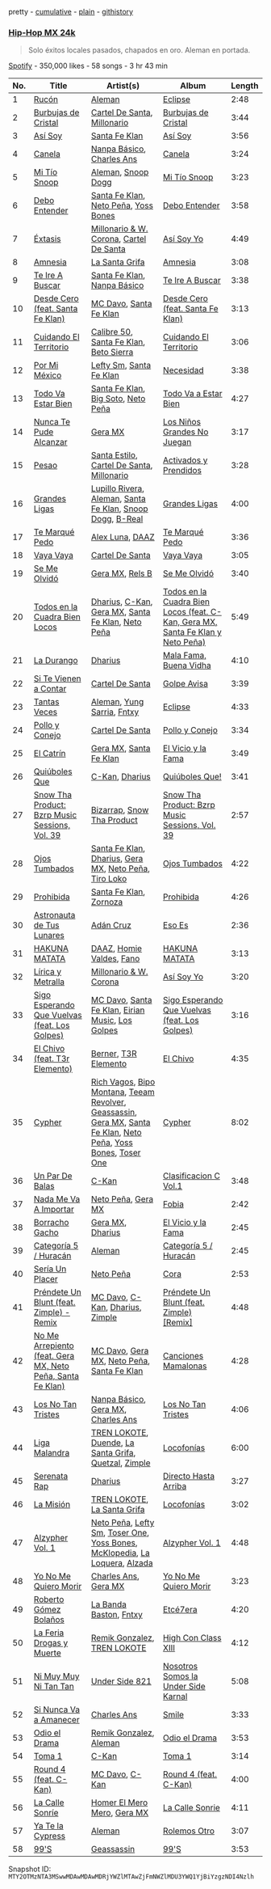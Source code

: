 pretty - [cumulative](/playlists/cumulative/37i9dQZF1DWTe5ECpTKzMo.md) - [plain](/playlists/plain/37i9dQZF1DWTe5ECpTKzMo) - [githistory](https://github.githistory.xyz/mackorone/spotify-playlist-archive/blob/main/playlists/plain/37i9dQZF1DWTe5ECpTKzMo)

### [Hip\-Hop MX 24k](https://open.spotify.com/playlist/37i9dQZF1DWTe5ECpTKzMo)

> Solo éxitos locales pasados, chapados en oro\. Aleman en portada.

[Spotify](https://open.spotify.com/user/spotify) - 350,000 likes - 58 songs - 3 hr 43 min

| No. | Title | Artist(s) | Album | Length |
|---|---|---|---|---|
| 1 | [Rucón](https://open.spotify.com/track/78M7CiqTpJYoPQKkwjM48Z) | [Aleman](https://open.spotify.com/artist/4QFG9KrGWEbr6hNA58CAqE) | [Eclipse](https://open.spotify.com/album/58bkzXIuIabVia7LjAOpT3) | 2:48 |
| 2 | [Burbujas de Cristal](https://open.spotify.com/track/15yuvKhcoEtV5KwKxqHSwa) | [Cartel De Santa](https://open.spotify.com/artist/07PdYoE4jVRF6Ut40GgVSP), [Millonario](https://open.spotify.com/artist/2N2aJ1SXQxMkhHD8C6fhYD) | [Burbujas de Cristal](https://open.spotify.com/album/0UYbHFy4zdCF34CRebZmRQ) | 3:44 |
| 3 | [Así Soy](https://open.spotify.com/track/5Wvw29RKTFSK0IuCd2qs4m) | [Santa Fe Klan](https://open.spotify.com/artist/4tm8CEdm4pkQsEh4jIr9Yp) | [Así Soy](https://open.spotify.com/album/7HoGZ5WQZ8PNQVVOEmwIAY) | 3:56 |
| 4 | [Canela](https://open.spotify.com/track/1yTJg3lyUPmwbnve82twH5) | [Nanpa Básico](https://open.spotify.com/artist/1cUpGtXcSQsovNYEZOQgOG), [Charles Ans](https://open.spotify.com/artist/5lYeiQxUTcGKVgAuTqbTeL) | [Canela](https://open.spotify.com/album/6AgxVg5UPdPs5b0GCUEQ38) | 3:24 |
| 5 | [Mi Tío Snoop](https://open.spotify.com/track/48XgkAh1fkcZqA2EZWCDX6) | [Aleman](https://open.spotify.com/artist/4QFG9KrGWEbr6hNA58CAqE), [Snoop Dogg](https://open.spotify.com/artist/7hJcb9fa4alzcOq3EaNPoG) | [Mi Tío Snoop](https://open.spotify.com/album/6ugE8dVzZdepHyyGxCt2kW) | 3:23 |
| 6 | [Debo Entender](https://open.spotify.com/track/55mzJ0LftLnef8sxAjrMkU) | [Santa Fe Klan](https://open.spotify.com/artist/4tm8CEdm4pkQsEh4jIr9Yp), [Neto Peña](https://open.spotify.com/artist/0U5RYP2HMdGv2GhicLhkOI), [Yoss Bones](https://open.spotify.com/artist/0SmgVe3giVHaJjGmIz8xA4) | [Debo Entender](https://open.spotify.com/album/1U4AU6ken2YH258a4lZyd8) | 3:58 |
| 7 | [Éxtasis](https://open.spotify.com/track/3NqbKUOgaU2LgIFRbu4B12) | [Millonario & W\. Corona](https://open.spotify.com/artist/31l8FA2bO5qxpqf8uhV5eZ), [Cartel De Santa](https://open.spotify.com/artist/07PdYoE4jVRF6Ut40GgVSP) | [Así Soy Yo](https://open.spotify.com/album/7I1mThh5NCgS2BqrAWcMdi) | 4:49 |
| 8 | [Amnesia](https://open.spotify.com/track/2CRXFBkRh0V7FZL5kuiqdO) | [La Santa Grifa](https://open.spotify.com/artist/1oH2B8tcHn4Gpl2bmmyd4A) | [Amnesia](https://open.spotify.com/album/7x0UG4rToHvR7HkzqGN06a) | 3:08 |
| 9 | [Te Ire A Buscar](https://open.spotify.com/track/3elpkpwYlmUbuvmVps08lJ) | [Santa Fe Klan](https://open.spotify.com/artist/4tm8CEdm4pkQsEh4jIr9Yp), [Nanpa Básico](https://open.spotify.com/artist/1cUpGtXcSQsovNYEZOQgOG) | [Te Ire A Buscar](https://open.spotify.com/album/48nhACiR3pxi57lxXIxx1P) | 3:38 |
| 10 | [Desde Cero \(feat\. Santa Fe Klan\)](https://open.spotify.com/track/56dwc4Rm7t00qpsQzefuVi) | [MC Davo](https://open.spotify.com/artist/3TGeuw7OmACouH5JAKkX7I), [Santa Fe Klan](https://open.spotify.com/artist/4tm8CEdm4pkQsEh4jIr9Yp) | [Desde Cero \(feat\. Santa Fe Klan\)](https://open.spotify.com/album/2hbUIncfh0kwzwzaGzLVtH) | 3:13 |
| 11 | [Cuidando El Territorio](https://open.spotify.com/track/64ImcY4fJhY243wr20SR3e) | [Calibre 50](https://open.spotify.com/artist/4jogXSSvlyMkODGSZ2wc2P), [Santa Fe Klan](https://open.spotify.com/artist/4tm8CEdm4pkQsEh4jIr9Yp), [Beto Sierra](https://open.spotify.com/artist/6kPf6aO5cAHU2RJUDN1UUy) | [Cuidando El Territorio](https://open.spotify.com/album/6kPeskyrkdkWT3xFYx9kvb) | 3:06 |
| 12 | [Por Mi México](https://open.spotify.com/track/2sUknbm8xdLQgH7wb8xcTX) | [Lefty Sm](https://open.spotify.com/artist/6eXHRfK9Ad3IpMpSAqvcDf), [Santa Fe Klan](https://open.spotify.com/artist/4tm8CEdm4pkQsEh4jIr9Yp) | [Necesidad](https://open.spotify.com/album/7iSPRgLrTrRr7Ed5W2tws6) | 3:38 |
| 13 | [Todo Va Estar Bien](https://open.spotify.com/track/1jDq5aazzoBFC06kBruPcE) | [Santa Fe Klan](https://open.spotify.com/artist/4tm8CEdm4pkQsEh4jIr9Yp), [Big Soto](https://open.spotify.com/artist/2TQ4CGgxxCWHqa9yYIGDoU), [Neto Peña](https://open.spotify.com/artist/0U5RYP2HMdGv2GhicLhkOI) | [Todo Va a Estar Bien](https://open.spotify.com/album/1JDdSZw7yG6qOD5bVqOGvF) | 4:27 |
| 14 | [Nunca Te Pude Alcanzar](https://open.spotify.com/track/7fdGqeuvSLVNMwFb6mDbXp) | [Gera MX](https://open.spotify.com/artist/2hejA1Dkf8v8R0koF44FvW) | [Los Niños Grandes No Juegan](https://open.spotify.com/album/2XvDnpebvUFa49NKpPvakc) | 3:17 |
| 15 | [Pesao](https://open.spotify.com/track/6yZbbWkQ0cIjNXhOaBAfWP) | [Santa Estilo](https://open.spotify.com/artist/59XuCTeNNS0fVgBrFoPNfG), [Cartel De Santa](https://open.spotify.com/artist/07PdYoE4jVRF6Ut40GgVSP), [Millonario](https://open.spotify.com/artist/2N2aJ1SXQxMkhHD8C6fhYD) | [Activados y Prendidos](https://open.spotify.com/album/0bcrVkXzYnNahQtugk52pj) | 3:28 |
| 16 | [Grandes Ligas](https://open.spotify.com/track/06IceO7e9isF3nX3y7dOTe) | [Lupillo Rivera](https://open.spotify.com/artist/341CfLcUdaBGixB8IJjYwW), [Aleman](https://open.spotify.com/artist/4QFG9KrGWEbr6hNA58CAqE), [Santa Fe Klan](https://open.spotify.com/artist/4tm8CEdm4pkQsEh4jIr9Yp), [Snoop Dogg](https://open.spotify.com/artist/7hJcb9fa4alzcOq3EaNPoG), [B\-Real](https://open.spotify.com/artist/2LiWxiQzuD9nmWQ6NCA8Gd) | [Grandes Ligas](https://open.spotify.com/album/1O9xj7nP0nQ0DQXUY4phFT) | 4:00 |
| 17 | [Te Marqué Pedo](https://open.spotify.com/track/4hAYQuavbB0FYhyxBTbVal) | [Alex Luna](https://open.spotify.com/artist/0lxgtTr0rNyTf3j6smPBp2), [DAAZ](https://open.spotify.com/artist/3EmNguRllf32GJRqIKnD0C) | [Te Marqué Pedo](https://open.spotify.com/album/5RY8g4VHQsgPDxewtnPIEX) | 3:36 |
| 18 | [Vaya Vaya](https://open.spotify.com/track/2kTYr1MEn7lzybRudQpmWx) | [Cartel De Santa](https://open.spotify.com/artist/07PdYoE4jVRF6Ut40GgVSP) | [Vaya Vaya](https://open.spotify.com/album/26r1WFenx1zV0HT28AwLaE) | 3:05 |
| 19 | [Se Me Olvidó](https://open.spotify.com/track/7xLYLM5K6S1TwiSdfuhZQg) | [Gera MX](https://open.spotify.com/artist/2hejA1Dkf8v8R0koF44FvW), [Rels B](https://open.spotify.com/artist/2IMZYfNi21MGqxopj9fWx8) | [Se Me Olvidó](https://open.spotify.com/album/395Nz8wkDHb8ebR6mMagdf) | 3:40 |
| 20 | [Todos en la Cuadra Bien Locos](https://open.spotify.com/track/2QP6HI4BxBrdQdIOA75RSc) | [Dharius](https://open.spotify.com/artist/66RfYVdftqnuHRicyClgL0), [C\-Kan](https://open.spotify.com/artist/1QhaqxeqF9sipS2gwbEKpu), [Gera MX](https://open.spotify.com/artist/2hejA1Dkf8v8R0koF44FvW), [Santa Fe Klan](https://open.spotify.com/artist/4tm8CEdm4pkQsEh4jIr9Yp), [Neto Peña](https://open.spotify.com/artist/0U5RYP2HMdGv2GhicLhkOI) | [Todos en la Cuadra Bien Locos \(feat\. C\-Kan, Gera MX, Santa Fe Klan y Neto Peña\)](https://open.spotify.com/album/49Ho2eNgf3og9XwY6lBQvW) | 5:49 |
| 21 | [La Durango](https://open.spotify.com/track/4iy8C1xOpkSaDrEufihTIA) | [Dharius](https://open.spotify.com/artist/66RfYVdftqnuHRicyClgL0) | [Mala Fama, Buena Vidha](https://open.spotify.com/album/6HDPRXDl3Vsj8ksZyfpP5V) | 4:10 |
| 22 | [Si Te Vienen a Contar](https://open.spotify.com/track/1qNUhmx3rGjiMRThz7Eruv) | [Cartel De Santa](https://open.spotify.com/artist/07PdYoE4jVRF6Ut40GgVSP) | [Golpe Avisa](https://open.spotify.com/album/2EexU9SdoDbgCGazUepCyL) | 3:39 |
| 23 | [Tantas Veces](https://open.spotify.com/track/1IkpQA0SPJilH29vEnocOB) | [Aleman](https://open.spotify.com/artist/4QFG9KrGWEbr6hNA58CAqE), [Yung Sarria](https://open.spotify.com/artist/3vxYNXtM9uOMdRAXTXgtmf), [Fntxy](https://open.spotify.com/artist/7I85Ma5xjAo6nlvqOCIiWx) | [Eclipse](https://open.spotify.com/album/58bkzXIuIabVia7LjAOpT3) | 4:33 |
| 24 | [Pollo y Conejo](https://open.spotify.com/track/4dFzuZePy7GYvbPFNwJyyl) | [Cartel De Santa](https://open.spotify.com/artist/07PdYoE4jVRF6Ut40GgVSP) | [Pollo y Conejo](https://open.spotify.com/album/486wFfAd63UihpKn7Cimiv) | 3:34 |
| 25 | [El Catrín](https://open.spotify.com/track/5ZEtlzWIMKPyLcZUbTbn5w) | [Gera MX](https://open.spotify.com/artist/2hejA1Dkf8v8R0koF44FvW), [Santa Fe Klan](https://open.spotify.com/artist/4tm8CEdm4pkQsEh4jIr9Yp) | [El Vicio y la Fama](https://open.spotify.com/album/20q5j9oFR1Ax38kogUuGiq) | 3:49 |
| 26 | [Quiúboles Que](https://open.spotify.com/track/4SEFSM1H18Q8uLXsi7zcIj) | [C\-Kan](https://open.spotify.com/artist/1QhaqxeqF9sipS2gwbEKpu), [Dharius](https://open.spotify.com/artist/66RfYVdftqnuHRicyClgL0) | [Quiúboles Que!](https://open.spotify.com/album/7fEd90zyiFjIr9UElw41iK) | 3:41 |
| 27 | [Snow Tha Product: Bzrp Music Sessions, Vol\. 39](https://open.spotify.com/track/5hpOBmnNc1mahkYGmte4NI) | [Bizarrap](https://open.spotify.com/artist/716NhGYqD1jl2wI1Qkgq36), [Snow Tha Product](https://open.spotify.com/artist/3p3jPcp8b7WL9XYj4xlsWj) | [Snow Tha Product: Bzrp Music Sessions, Vol\. 39](https://open.spotify.com/album/4rEAYu2WaOofCf9KpyFKO7) | 2:57 |
| 28 | [Ojos Tumbados](https://open.spotify.com/track/7uYFOLEhhmojSLTyVZ8r4O) | [Santa Fe Klan](https://open.spotify.com/artist/4tm8CEdm4pkQsEh4jIr9Yp), [Dharius](https://open.spotify.com/artist/66RfYVdftqnuHRicyClgL0), [Gera MX](https://open.spotify.com/artist/2hejA1Dkf8v8R0koF44FvW), [Neto Peña](https://open.spotify.com/artist/0U5RYP2HMdGv2GhicLhkOI), [Tiro Loko](https://open.spotify.com/artist/4Y5HJP3oFOJ8UVBXHYWBgx) | [Ojos Tumbados](https://open.spotify.com/album/5bVfYgtEBKQDayvcxkyYq9) | 4:22 |
| 29 | [Prohibida](https://open.spotify.com/track/5UewY28SGGLjJkNPtcV2Mt) | [Santa Fe Klan](https://open.spotify.com/artist/4tm8CEdm4pkQsEh4jIr9Yp), [Zornoza](https://open.spotify.com/artist/7duoO1s42va1lka5TikCfu) | [Prohibida](https://open.spotify.com/album/55RTps2ryHXF5w4lVwzcuk) | 4:26 |
| 30 | [Astronauta de Tus Lunares](https://open.spotify.com/track/03K83Z46K5t8VlhLrh9l6v) | [Adán Cruz](https://open.spotify.com/artist/645xd9cHiiLqqehoLzLMDR) | [Eso Es](https://open.spotify.com/album/63AS1gi3b6PVi0HgIKZ1eq) | 2:36 |
| 31 | [HAKUNA MATATA](https://open.spotify.com/track/3ng2L0kqhH0Nsz9yVpbLlK) | [DAAZ](https://open.spotify.com/artist/3EmNguRllf32GJRqIKnD0C), [Homie Valdes](https://open.spotify.com/artist/4xpYqbJsvXlBLYpgeKcsxp), [Fano](https://open.spotify.com/artist/3aRfIDlreP9D5POnhqIJI1) | [HAKUNA MATATA](https://open.spotify.com/album/779otb7Tm7pGKAEtLUKBus) | 3:13 |
| 32 | [Lírica y Metralla](https://open.spotify.com/track/6WjrtAetRWDX6Lbt9Vgvhd) | [Millonario & W\. Corona](https://open.spotify.com/artist/31l8FA2bO5qxpqf8uhV5eZ) | [Así Soy Yo](https://open.spotify.com/album/7I1mThh5NCgS2BqrAWcMdi) | 3:20 |
| 33 | [Sigo Esperando Que Vuelvas \(feat\. Los Golpes\)](https://open.spotify.com/track/1rdkLyIU3b9LTX1a6RrP5M) | [MC Davo](https://open.spotify.com/artist/3TGeuw7OmACouH5JAKkX7I), [Santa Fe Klan](https://open.spotify.com/artist/4tm8CEdm4pkQsEh4jIr9Yp), [Eirian Music](https://open.spotify.com/artist/4hMiTS2vx4r1mJbR4VUzn4), [Los Golpes](https://open.spotify.com/artist/7vyUXV67P88Hxq4Q5cpC1j) | [Sigo Esperando Que Vuelvas \(feat\. Los Golpes\)](https://open.spotify.com/album/58a7npneCuVfs5wqIT64TY) | 3:16 |
| 34 | [El Chivo \(feat\. T3r Elemento\)](https://open.spotify.com/track/1t0P9nBKpnrh5MntGd3qw6) | [Berner](https://open.spotify.com/artist/2lrtGWxNXWjd0JzDLKXubI), [T3R Elemento](https://open.spotify.com/artist/34nbQa7Hug9DYkRJpfKNFv) | [El Chivo](https://open.spotify.com/album/0IbbPJkA83Unb76NTio1YP) | 4:35 |
| 35 | [Cypher](https://open.spotify.com/track/0M8HCM6ztBgsF150J7oCBt) | [Rich Vagos](https://open.spotify.com/artist/1FCItwxfRieMGhR0eRxotU), [Bipo Montana](https://open.spotify.com/artist/6JG2QQcaQBzinELNvu9PRk), [Teeam Revolver](https://open.spotify.com/artist/5MRMYpdAWZawm3ivBeWvdK), [Geassassin](https://open.spotify.com/artist/4V2V4PaSblStayYVWTGDbZ), [Gera MX](https://open.spotify.com/artist/2hejA1Dkf8v8R0koF44FvW), [Santa Fe Klan](https://open.spotify.com/artist/4tm8CEdm4pkQsEh4jIr9Yp), [Neto Peña](https://open.spotify.com/artist/0U5RYP2HMdGv2GhicLhkOI), [Yoss Bones](https://open.spotify.com/artist/0SmgVe3giVHaJjGmIz8xA4), [Toser One](https://open.spotify.com/artist/7rpKb1IlFFPINHXghluWTr) | [Cypher](https://open.spotify.com/album/74MnBAt8ADj9XZjmUiro9f) | 8:02 |
| 36 | [Un Par De Balas](https://open.spotify.com/track/3f04ysVYLQoaKFHLHjezws) | [C\-Kan](https://open.spotify.com/artist/1QhaqxeqF9sipS2gwbEKpu) | [Clasificacion C Vol.1](https://open.spotify.com/album/6vPMTvNEFkY9V7nxFgxjHZ) | 3:48 |
| 37 | [Nada Me Va A Importar](https://open.spotify.com/track/7jd9nQ7JYbcAtB3k3HG7ao) | [Neto Peña](https://open.spotify.com/artist/0U5RYP2HMdGv2GhicLhkOI), [Gera MX](https://open.spotify.com/artist/2hejA1Dkf8v8R0koF44FvW) | [Fobia](https://open.spotify.com/album/0dYiy3lV8InRzTTStmFtuq) | 2:42 |
| 38 | [Borracho Gacho](https://open.spotify.com/track/4OzmPHAqniJC1yMuDh9lmC) | [Gera MX](https://open.spotify.com/artist/2hejA1Dkf8v8R0koF44FvW), [Dharius](https://open.spotify.com/artist/66RfYVdftqnuHRicyClgL0) | [El Vicio y la Fama](https://open.spotify.com/album/20q5j9oFR1Ax38kogUuGiq) | 2:45 |
| 39 | [Categoría 5 / Huracán](https://open.spotify.com/track/1WvJiky1CYAy6ZhhBVrckj) | [Aleman](https://open.spotify.com/artist/4QFG9KrGWEbr6hNA58CAqE) | [Categoría 5 / Huracán](https://open.spotify.com/album/3ev9hisOVt2otphJBHiJGP) | 2:45 |
| 40 | [Sería Un Placer](https://open.spotify.com/track/6CeOuCrMBB3iHViJiO5whN) | [Neto Peña](https://open.spotify.com/artist/0U5RYP2HMdGv2GhicLhkOI) | [Cora](https://open.spotify.com/album/6jfFltnTJeUFhHjOMXZdFd) | 2:53 |
| 41 | [Préndete Un Blunt \(feat\. Zimple\) \- Remix](https://open.spotify.com/track/1Fjuba2hK1V3IRFHAqFyX6) | [MC Davo](https://open.spotify.com/artist/3TGeuw7OmACouH5JAKkX7I), [C\-Kan](https://open.spotify.com/artist/1QhaqxeqF9sipS2gwbEKpu), [Dharius](https://open.spotify.com/artist/66RfYVdftqnuHRicyClgL0), [Zimple](https://open.spotify.com/artist/0l1OSQn6GtjfEE1Cb8LE1t) | [Préndete Un Blunt \(feat\. Zimple\) \[Remix\]](https://open.spotify.com/album/0G5o0F4IWxTgJbuKRoKvo0) | 4:48 |
| 42 | [No Me Arrepiento \(feat\. Gera MX, Neto Peña, Santa Fe Klan\)](https://open.spotify.com/track/6TVKrzgEE5b0TP5oVLeZLh) | [MC Davo](https://open.spotify.com/artist/3TGeuw7OmACouH5JAKkX7I), [Gera MX](https://open.spotify.com/artist/2hejA1Dkf8v8R0koF44FvW), [Neto Peña](https://open.spotify.com/artist/0U5RYP2HMdGv2GhicLhkOI), [Santa Fe Klan](https://open.spotify.com/artist/4tm8CEdm4pkQsEh4jIr9Yp) | [Canciones Mamalonas](https://open.spotify.com/album/6OIteXjnMqe4RQT6QfWE3x) | 4:28 |
| 43 | [Los No Tan Tristes](https://open.spotify.com/track/2iS1BUa0VwSil4uQ89cfst) | [Nanpa Básico](https://open.spotify.com/artist/1cUpGtXcSQsovNYEZOQgOG), [Gera MX](https://open.spotify.com/artist/2hejA1Dkf8v8R0koF44FvW), [Charles Ans](https://open.spotify.com/artist/5lYeiQxUTcGKVgAuTqbTeL) | [Los No Tan Tristes](https://open.spotify.com/album/01X0X1KTVjis1cNXF0zA9U) | 4:06 |
| 44 | [Liga Malandra](https://open.spotify.com/track/2Fn5OzgcxKaGiWmE6Dz4SZ) | [TREN LOKOTE](https://open.spotify.com/artist/6DjBv6gyR1HLsvwGUOD5V9), [Duende](https://open.spotify.com/artist/6RqzIj3qOKsNemp4GZMDH9), [La Santa Grifa](https://open.spotify.com/artist/1oH2B8tcHn4Gpl2bmmyd4A), [Quetzal](https://open.spotify.com/artist/1NsELvHsy63esCtlakIxjD), [Zimple](https://open.spotify.com/artist/0l1OSQn6GtjfEE1Cb8LE1t) | [Locofonías](https://open.spotify.com/album/26zGsUDPf6YXszmHdi4aCT) | 6:00 |
| 45 | [Serenata Rap](https://open.spotify.com/track/2RhZI0Ljg8nnouhwPIOHWc) | [Dharius](https://open.spotify.com/artist/66RfYVdftqnuHRicyClgL0) | [Directo Hasta Arriba](https://open.spotify.com/album/15StyDArmT6s2A3zaiI552) | 3:27 |
| 46 | [La Misión](https://open.spotify.com/track/5fH4tV2DyGaKI0rIFewqQ8) | [TREN LOKOTE](https://open.spotify.com/artist/6DjBv6gyR1HLsvwGUOD5V9), [La Santa Grifa](https://open.spotify.com/artist/1oH2B8tcHn4Gpl2bmmyd4A) | [Locofonías](https://open.spotify.com/album/26zGsUDPf6YXszmHdi4aCT) | 3:02 |
| 47 | [Alzypher Vol\. 1](https://open.spotify.com/track/4tepeG09xywMIaQ9zKezfH) | [Neto Peña](https://open.spotify.com/artist/0U5RYP2HMdGv2GhicLhkOI), [Lefty Sm](https://open.spotify.com/artist/6eXHRfK9Ad3IpMpSAqvcDf), [Toser One](https://open.spotify.com/artist/1oHPSeQJBwNmpq0J52Wjn1), [Yoss Bones](https://open.spotify.com/artist/0SmgVe3giVHaJjGmIz8xA4), [McKlopedia](https://open.spotify.com/artist/1PNgAcUW6UgN59okEaTpvG), [La Loquera](https://open.spotify.com/artist/6CXMmTckIVMgPu5wRX1ECI), [Alzada](https://open.spotify.com/artist/68Nt8XHuyEgQSOHih2iMlv) | [Alzypher Vol\. 1](https://open.spotify.com/album/4DUkuTeI0yoBSvFaj1YKDH) | 4:48 |
| 48 | [Yo No Me Quiero Morir](https://open.spotify.com/track/5xXaJHNtyBghk2F6AnP2PI) | [Charles Ans](https://open.spotify.com/artist/5lYeiQxUTcGKVgAuTqbTeL), [Gera MX](https://open.spotify.com/artist/2hejA1Dkf8v8R0koF44FvW) | [Yo No Me Quiero Morir](https://open.spotify.com/album/4z1fFOEDva3J9sggX3kwK0) | 3:23 |
| 49 | [Roberto Gómez Bolaños](https://open.spotify.com/track/7pXwx7adDm53P1mHDcz21Y) | [La Banda Baston](https://open.spotify.com/artist/3vV4Tf1iC8vEP9fLOLGUfP), [Fntxy](https://open.spotify.com/artist/7I85Ma5xjAo6nlvqOCIiWx) | [Etcé7era](https://open.spotify.com/album/4Utf7ULgj1YcwSbLY70Gmm) | 4:20 |
| 50 | [La Feria Drogas y Muerte](https://open.spotify.com/track/3J1aXbNrnGsSmgIJ5Q5zzN) | [Remik Gonzalez](https://open.spotify.com/artist/4Hzj6dfl1y5x5TzCSsvLB6), [TREN LOKOTE](https://open.spotify.com/artist/6DjBv6gyR1HLsvwGUOD5V9) | [High Con Class XIII](https://open.spotify.com/album/5PZxScqkkCa4bjdZcq9fuh) | 4:12 |
| 51 | [Ni Muy Muy Ni Tan Tan](https://open.spotify.com/track/0IQ0mB0s9OB1opgTEniuf2) | [Under Side 821](https://open.spotify.com/artist/2NtN73hhhgFt2NmbBOlFz1) | [Nosotros Somos la Under Side Karnal](https://open.spotify.com/album/3EhmA2L1zzqE5ibQaoyNnL) | 5:08 |
| 52 | [Si Nunca Va a Amanecer](https://open.spotify.com/track/1WhJWRZt4yHGtICCRZaJsb) | [Charles Ans](https://open.spotify.com/artist/5lYeiQxUTcGKVgAuTqbTeL) | [Smile](https://open.spotify.com/album/59E1bNNidXNQyLWzBwnPNu) | 3:33 |
| 53 | [Odio el Drama](https://open.spotify.com/track/3vhPJL3xarF2lPYTMTU8v5) | [Remik Gonzalez](https://open.spotify.com/artist/4Hzj6dfl1y5x5TzCSsvLB6), [Aleman](https://open.spotify.com/artist/4QFG9KrGWEbr6hNA58CAqE) | [Odio el Drama](https://open.spotify.com/album/7wUIkeQGuvBHuymoRWUtYx) | 3:53 |
| 54 | [Toma 1](https://open.spotify.com/track/6tzvSqAhZ0PbvCGcGG8mqu) | [C\-Kan](https://open.spotify.com/artist/1QhaqxeqF9sipS2gwbEKpu) | [Toma 1](https://open.spotify.com/album/7iljZj5qiQMzlARfZQZpy2) | 3:14 |
| 55 | [Round 4 \(feat\. C\-Kan\)](https://open.spotify.com/track/1I6aiLIGgrx7uEqausJgx5) | [MC Davo](https://open.spotify.com/artist/3TGeuw7OmACouH5JAKkX7I), [C\-Kan](https://open.spotify.com/artist/1QhaqxeqF9sipS2gwbEKpu) | [Round 4 \(feat\. C\-Kan\)](https://open.spotify.com/album/3DAo1WHerGAEI29u14o8dD) | 4:00 |
| 56 | [La Calle Sonríe](https://open.spotify.com/track/2JNYzc4a2GlRu9gSwtVm2y) | [Homer El Mero Mero](https://open.spotify.com/artist/0Xo4VFS3v07L0GwIVkZLfg), [Gera MX](https://open.spotify.com/artist/2hejA1Dkf8v8R0koF44FvW) | [La Calle Sonrie](https://open.spotify.com/album/5RN9GcIQ3o743VcoOlWN3Z) | 4:11 |
| 57 | [Ya Te la Cypress](https://open.spotify.com/track/45kftthTUcu0Ci2XW51jhE) | [Aleman](https://open.spotify.com/artist/4QFG9KrGWEbr6hNA58CAqE) | [Rolemos Otro](https://open.spotify.com/album/01AooA3ywuIEk6EQaoWjh3) | 3:07 |
| 58 | [99'S](https://open.spotify.com/track/3MENAA3VWq5a5WxVYL9d6p) | [Geassassin](https://open.spotify.com/artist/4V2V4PaSblStayYVWTGDbZ) | [99'S](https://open.spotify.com/album/1KZZLDSyLxEeyajPEm5DvH) | 3:53 |

Snapshot ID: `MTY2OTMzNTA3MSwwMDAwMDAwMDRjYWZlMTAwZjFmNWZlMDU3YWQ1YjBiYzgzNDI4Nzlh`
